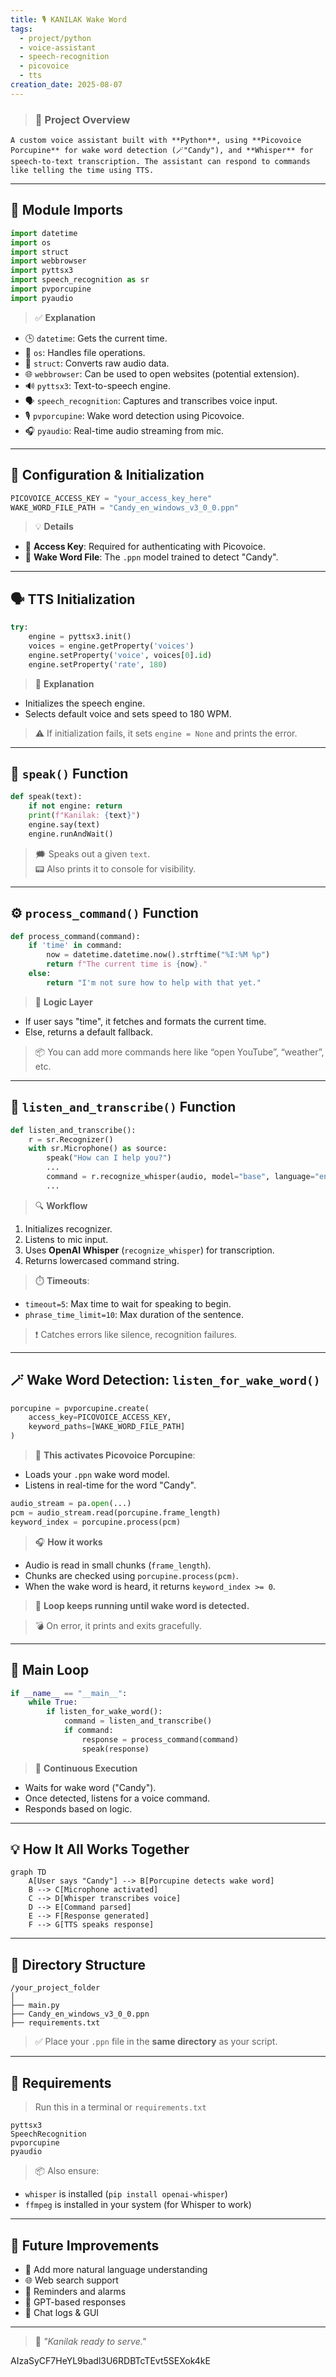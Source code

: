 ```yaml
---
title: 🎙️ KANILAK Wake Word
tags:
  - project/python
  - voice-assistant
  - speech-recognition
  - picovoice
  - tts
creation_date: 2025-08-07
---
```


> ### 🧠 Project Overview
    A custom voice assistant built with **Python**, using **Picovoice Porcupine** for wake word detection (🪄"Candy"), and **Whisper** for speech-to-text transcription. The assistant can respond to commands like telling the time using TTS.

---

## 🧩 Module Imports

```python
import datetime
import os
import struct
import webbrowser
import pyttsx3
import speech_recognition as sr
import pvporcupine
import pyaudio
```

> ✅ **Explanation**
- 🕒 `datetime`: Gets the current time.
- 📁 `os`: Handles file operations.
- 🧱 `struct`: Converts raw audio data.
- 🌐 `webbrowser`: Can be used to open websites (potential extension).
- 🔊 `pyttsx3`: Text-to-speech engine.
- 🗣️ `speech_recognition`: Captures and transcribes voice input.
- 🎙️ `pvporcupine`: Wake word detection using Picovoice.
- 🎧 `pyaudio`: Real-time audio streaming from mic.

---

## 🔑 Configuration & Initialization

```python
PICOVOICE_ACCESS_KEY = "your_access_key_here"
WAKE_WORD_FILE_PATH = "Candy_en_windows_v3_0_0.ppn"
```

> 💡 **Details**
- 🔐 **Access Key**: Required for authenticating with Picovoice.
- 📄 **Wake Word File**: The `.ppn` model trained to detect "Candy".

---

## 🗣️ TTS Initialization

```python
try:
    engine = pyttsx3.init()
    voices = engine.getProperty('voices')
    engine.setProperty('voice', voices[0].id)
    engine.setProperty('rate', 180)
```

> 🧠 **Explanation**
- Initializes the speech engine.
- Selects default voice and sets speed to 180 WPM.

> ⚠️ If initialization fails, it sets `engine = None` and prints the error.

---

## 🧵 `speak()` Function

```python
def speak(text):
    if not engine: return
    print(f"Kanilak: {text}")
    engine.say(text)
    engine.runAndWait()
```

> 🗯️ Speaks out a given `text`.  
> 📟 Also prints it to console for visibility.

---

## ⚙️ `process_command()` Function

```python
def process_command(command):
    if 'time' in command:
        now = datetime.datetime.now().strftime("%I:%M %p")
        return f"The current time is {now}."
    else:
        return "I'm not sure how to help with that yet."
```

> 🧠 **Logic Layer**
- If user says "time", it fetches and formats the current time.
- Else, returns a default fallback.

> 📦 You can add more commands here like “open YouTube”, “weather”, etc.

---

## 🎤 `listen_and_transcribe()` Function

```python
def listen_and_transcribe():
    r = sr.Recognizer()
    with sr.Microphone() as source:
        speak("How can I help you?")
        ...
        command = r.recognize_whisper(audio, model="base", language="english")
        ...
```

> 🔍 **Workflow**
1. Initializes recognizer.
2. Listens to mic input.
3. Uses **OpenAI Whisper** (`recognize_whisper`) for transcription.
4. Returns lowercased command string.

> ⏱️ **Timeouts**:
- `timeout=5`: Max time to wait for speaking to begin.
- `phrase_time_limit=10`: Max duration of the sentence.

> ❗ Catches errors like silence, recognition failures.

---

## 🪄 Wake Word Detection: `listen_for_wake_word()`

```python
porcupine = pvporcupine.create(
    access_key=PICOVOICE_ACCESS_KEY,
    keyword_paths=[WAKE_WORD_FILE_PATH]
)
```

> 🚨 **This activates Picovoice Porcupine**:
- Loads your `.ppn` wake word model.
- Listens in real-time for the word "Candy".

```python
audio_stream = pa.open(...)
pcm = audio_stream.read(porcupine.frame_length)
keyword_index = porcupine.process(pcm)
```

> 🎧 **How it works**
- Audio is read in small chunks (`frame_length`).
- Chunks are checked using `porcupine.process(pcm)`.
- When the wake word is heard, it returns `keyword_index >= 0`.

> 🔄 **Loop keeps running until wake word is detected.**

> 💣 On error, it prints and exits gracefully.

---

## 🏁 Main Loop

```python
if __name__ == "__main__":
    while True:
        if listen_for_wake_word():
            command = listen_and_transcribe()
            if command:
                response = process_command(command)
                speak(response)
```

> 🔂 **Continuous Execution**
- Waits for wake word ("Candy").
- Once detected, listens for a voice command.
- Responds based on logic.

---

## 💡 How It All Works Together

```mermaid
graph TD
    A[User says "Candy"] --> B[Porcupine detects wake word]
    B --> C[Microphone activated]
    C --> D[Whisper transcribes voice]
    D --> E[Command parsed]
    E --> F[Response generated]
    F --> G[TTS speaks response]
```

---

## 📁 Directory Structure

```
/your_project_folder
│
├── main.py
├── Candy_en_windows_v3_0_0.ppn
├── requirements.txt
```

> ✅ Place your `.ppn` file in the **same directory** as your script.

---

## 🔧 Requirements

> Run this in a terminal or `requirements.txt`

```
pyttsx3
SpeechRecognition
pvporcupine
pyaudio
```

> 📦 Also ensure:
- `whisper` is installed (`pip install openai-whisper`)
- `ffmpeg` is installed in your system (for Whisper to work)

---

## 🏁 Future Improvements

- 🧠 Add more natural language understanding
- 🌐 Web search support
- 🔔 Reminders and alarms
- 🤖 GPT-based responses
- 💬 Chat logs & GUI

---

> 💬 *"Kanilak ready to serve."*


AIzaSyCF7HeYL9badl3U6RDBTcTEvt5SEXok4kE